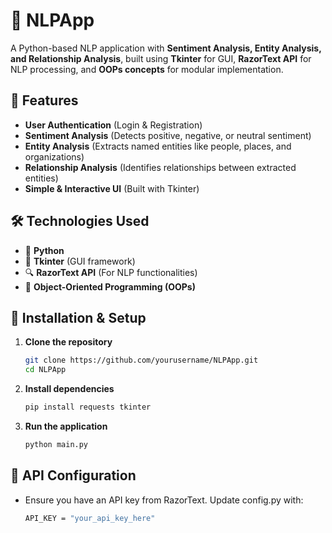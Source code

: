 # 📌 NLPApp  
A Python-based NLP application with **Sentiment Analysis, Entity Analysis, and Relationship Analysis**, built using **Tkinter** for GUI, **RazorText API** for NLP processing, and **OOPs concepts** for modular implementation.  

## 🚀 Features  
-  **User Authentication** (Login & Registration)  
-  **Sentiment Analysis** (Detects positive, negative, or neutral sentiment)  
-  **Entity Analysis** (Extracts named entities like people, places, and organizations)  
-  **Relationship Analysis** (Identifies relationships between extracted entities)  
-  **Simple & Interactive UI** (Built with Tkinter)  

## 🛠️ Technologies Used  
- 🐍 **Python**  
- 🎨 **Tkinter** (GUI framework)  
- 🔍 **RazorText API** (For NLP functionalities)  
- 🎯 **Object-Oriented Programming (OOPs)**  

## 🔧 Installation & Setup  
1. **Clone the repository**  
   ```bash
   git clone https://github.com/yourusername/NLPApp.git
   cd NLPApp
2. **Install dependencies**
   ```bash
   pip install requests tkinter
3. **Run the application**
   ```bash
   python main.py
## 📌 API Configuration
 - Ensure you have an API key from RazorText. Update config.py with:
    ```bash
    API_KEY = "your_api_key_here"

